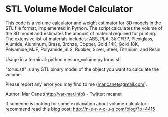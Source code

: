 STL Volume Model Calculator
===========================

This code is a volume calculator and weight estimator for 3D models in the STL file format, implemented in Python.
The script calculates the volume of the 3D model and estimates the amount of material required for printing.
The extensive list of materials includes: ABS, PLA, 3k CFRP, Plexiglass, Alumide, Aluminum, Brass, Bronze, Copper, Gold_14K, Gold_18K, Polyamide_MJF, Polyamide_SLS, Rubber, Silver, Steel, Titanium, and Resin.

Usage in a terminal: 
  python mesure_volume.py torus.stl

"torus.stl" is any STL binary model of the object you want to calculate the volume.

Please report any error you may find to me (mar.canet@gmail.com).

Author: Mar Canet(http://var-mar.info) - Twitter: mcanet

If someone is looking for some explanation about volume calculator i recommend read this blog post: http://n-e-r-v-o-u-s.com/blog/?p=4415

